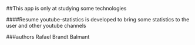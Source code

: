 ##This app is only  at studying some technologies

####Resume
youtube-statistics is developed to bring some statistics to the user and other youtube channels


###authors
Rafael Brandt Balmant